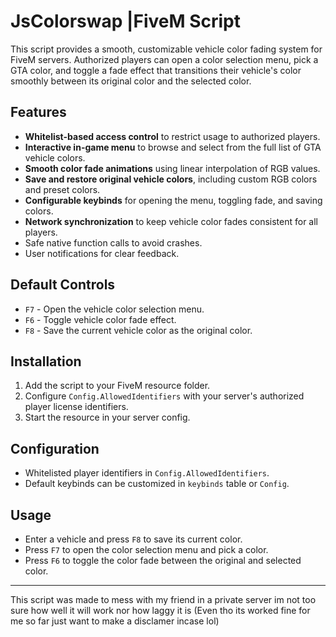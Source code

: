 # JsColorswap |FiveM Script

This script provides a smooth, customizable vehicle color fading system for FiveM servers. Authorized players can open a color selection menu, pick a GTA color, and toggle a fade effect that transitions their vehicle's color smoothly between its original color and the selected color.

## Features

- **Whitelist-based access control** to restrict usage to authorized players.
- **Interactive in-game menu** to browse and select from the full list of GTA vehicle colors.
- **Smooth color fade animations** using linear interpolation of RGB values.
- **Save and restore original vehicle colors**, including custom RGB colors and preset colors.
- **Configurable keybinds** for opening the menu, toggling fade, and saving colors.
- **Network synchronization** to keep vehicle color fades consistent for all players.
- Safe native function calls to avoid crashes.
- User notifications for clear feedback.

## Default Controls

- `F7` - Open the vehicle color selection menu.
- `F6` - Toggle vehicle color fade effect.
- `F8` - Save the current vehicle color as the original color.

## Installation

1. Add the script to your FiveM resource folder.
2. Configure `Config.AllowedIdentifiers` with your server's authorized player license identifiers.
3. Start the resource in your server config.

## Configuration

- Whitelisted player identifiers in `Config.AllowedIdentifiers`.
- Default keybinds can be customized in `keybinds` table or `Config`.

## Usage

- Enter a vehicle and press `F8` to save its current color.
- Press `F7` to open the color selection menu and pick a color.
- Press `F6` to toggle the color fade between the original and selected color.

---

This script was made to mess with my friend in a private server im not too sure how well it will work nor how laggy it is (Even tho its worked fine for me so far just want to make a disclamer incase lol)